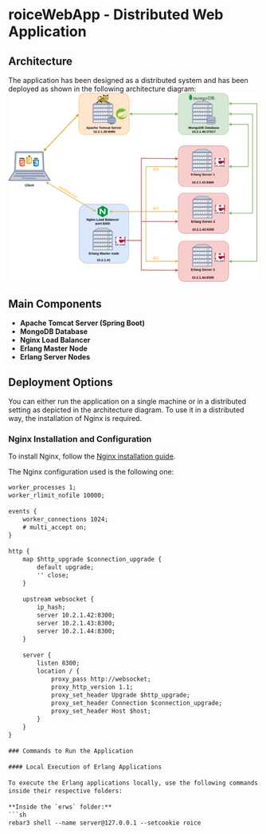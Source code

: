 # roiceWebApp - Distributed Web Application
## Architecture

The application has been designed as a distributed system and has been deployed as shown in the following architecture diagram:
![System Architecture](doc/system_architecture.png)

## Main Components

- **Apache Tomcat Server (Spring Boot)**
- **MongoDB Database**
- **Nginx Load Balancer**
- **Erlang Master Node**
- **Erlang Server Nodes**

## Deployment Options

You can either run the application on a single machine or in a distributed setting as depicted in the architecture diagram. To use it in a distributed way, the installation of Nginx is required.

### Nginx Installation and Configuration

To install Nginx, follow the [Nginx installation guide](https://docs.nginx.com/nginx/admin-guide/installing-nginx/installing-nginx-open-source/).

The Nginx configuration used is the following one:

```nginx
worker_processes 1;
worker_rlimit_nofile 10000;

events {
    worker_connections 1024;
    # multi_accept on;
}

http {
    map $http_upgrade $connection_upgrade {
        default upgrade;
        '' close;
    }
    
    upstream websocket {
        ip_hash;
        server 10.2.1.42:8300;
        server 10.2.1.43:8300;
        server 10.2.1.44:8300;
    }
    
    server {
        listen 8300;
        location / {
            proxy_pass http://websocket;
            proxy_http_version 1.1;
            proxy_set_header Upgrade $http_upgrade;
            proxy_set_header Connection $connection_upgrade;
            proxy_set_header Host $host;
        }
    }
}

### Commands to Run the Application

#### Local Execution of Erlang Applications

To execute the Erlang applications locally, use the following commands inside their respective folders:

**Inside the `erws` folder:**
```sh
rebar3 shell --name server@127.0.0.1 --setcookie roice

